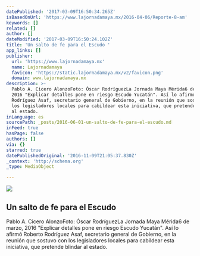 ```yaml
---
datePublished: '2017-03-09T16:50:34.265Z'
isBasedOnUrl: 'https://www.lajornadamaya.mx/2016-04-06/Reporte-8-am'
keywords: []
related: []
author: []
dateModified: '2017-03-09T16:50:24.102Z'
title: 'Un salto de fe para el Escudo '
app_links: []
publisher:
  url: 'https://www.lajornadamaya.mx'
  name: Lajornadamaya
  favicon: 'https://static.lajornadamaya.mx/v2/favicon.png'
  domain: www.lajornadamaya.mx
description: >-
  Pablo A. Cicero AlonzoFoto: Óscar RodríguezLa Jornada Maya Mérida6 de marzo,
  2016 "Explicar detalles pone en riesgo Escudo Yucatán". Así lo afirmó Roberto
  Rodríguez Asaf, secretario general de Gobierno, en la reunión que sostuvo con
  los legisladores locales para cabildear esta iniciativa, que pretende blindar
  al estado.
inLanguage: es
sourcePath: _posts/2016-06-01-un-salto-de-fe-para-el-escudo.md
inFeed: true
hasPage: false
authors: []
via: {}
starred: true
datePublishedOriginal: '2016-11-09T21:05:37.830Z'
_context: 'http://schema.org'
_type: MediaObject

---
```

<article style=""><img src="https://s3-us-west-2.amazonaws.com/the-grid-img/p/6529870661c16cace6fc990d4763eeb4ef9f29e9.jpg" /><h1>Un salto de fe para el Escudo </h1><p>Pablo A. Cicero AlonzoFoto: Óscar RodríguezLa Jornada Maya Mérida6 de marzo, 2016 "Explicar detalles pone en riesgo Escudo Yucatán". Así lo afirmó Roberto Rodríguez Asaf, secretario general de Gobierno, en la reunión que sostuvo con los legisladores locales para cabildear esta iniciativa, que pretende blindar al estado.</p></article>